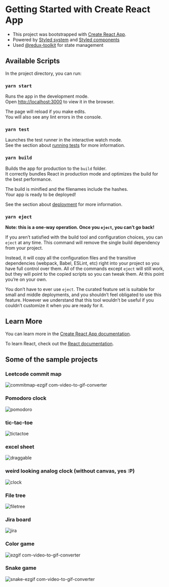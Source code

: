 # Getting Started with Create React App

- This project was bootstrapped with [Create React App](https://github.com/facebook/create-react-app).
- Powered by [Styled system](https://github.com/styled-system/styled-system) and [Styled components](https://styled-components.com/)
- Used [@redux-toolkit](https://redux-toolkit.js.org/) for state management

## Available Scripts

In the project directory, you can run:

### `yarn start`

Runs the app in the development mode.\
Open [http://localhost:3000](http://localhost:3000) to view it in the browser.

The page will reload if you make edits.\
You will also see any lint errors in the console.

### `yarn test`

Launches the test runner in the interactive watch mode.\
See the section about [running tests](https://facebook.github.io/create-react-app/docs/running-tests) for more information.

### `yarn build`

Builds the app for production to the `build` folder.\
It correctly bundles React in production mode and optimizes the build for the best performance.

The build is minified and the filenames include the hashes.\
Your app is ready to be deployed!

See the section about [deployment](https://facebook.github.io/create-react-app/docs/deployment) for more information.

### `yarn eject`

**Note: this is a one-way operation. Once you `eject`, you can’t go back!**

If you aren’t satisfied with the build tool and configuration choices, you can `eject` at any time. This command will remove the single build dependency from your project.

Instead, it will copy all the configuration files and the transitive dependencies (webpack, Babel, ESLint, etc) right into your project so you have full control over them. All of the commands except `eject` will still work, but they will point to the copied scripts so you can tweak them. At this point you’re on your own.

You don’t have to ever use `eject`. The curated feature set is suitable for small and middle deployments, and you shouldn’t feel obligated to use this feature. However we understand that this tool wouldn’t be useful if you couldn’t customize it when you are ready for it.

## Learn More

You can learn more in the [Create React App documentation](https://facebook.github.io/create-react-app/docs/getting-started).

To learn React, check out the [React documentation](https://reactjs.org/).


## Some of the sample projects

### Leetcode commit map
![commitmap-ezgif com-video-to-gif-converter](https://github.com/user-attachments/assets/175bc5ac-5421-4533-8d16-718a1a66bfa6)

### Pomodoro clock
![pomodoro](https://github.com/user-attachments/assets/2ee8ba3d-3936-4604-9c39-b8e10fde0115)

### tic-tac-toe
![tictactoe](https://github.com/user-attachments/assets/adb85a4c-3352-42d9-97ab-c84b2713ba89)

### excel sheet
![draggable](https://github.com/user-attachments/assets/0e857aa3-689c-47e9-9916-7dbf2c0c6a7a)

### weird looking analog clock (without canvas, yes :P)
![clock](https://github.com/user-attachments/assets/7f82dc3c-6740-4401-9424-8dc638f67d28)

### File tree
![filetree](https://github.com/user-attachments/assets/bdc583b9-bf04-4516-86c3-1d14b2ddf56b)

### Jira board
![jira](https://github.com/user-attachments/assets/dfe9ae13-cc0b-4e99-9b7e-ab02e0b03f7b)

### Color game
![ezgif com-video-to-gif-converter](https://github.com/user-attachments/assets/4807fe56-a9bf-40c8-aa1c-b8cee2d29509)

### Snake game
![snake-ezgif com-video-to-gif-converter](https://github.com/user-attachments/assets/15a02690-28df-4884-acd2-75f553066681)





